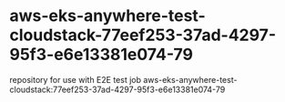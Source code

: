 # aws-eks-anywhere-test-cloudstack-77eef253-37ad-4297-95f3-e6e13381e074-79
repository for use with E2E test job aws-eks-anywhere-test-cloudstack:77eef253-37ad-4297-95f3-e6e13381e074-79
